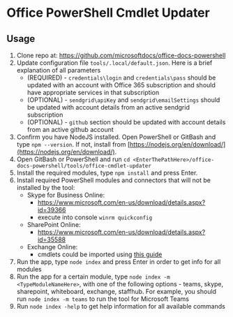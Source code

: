 # Office PowerShell Cmdlet Updater

## Usage
1. Clone repo at: https://github.com/microsoftdocs/office-docs-powershell
2. Update configuration file `tools/.local/default.json`. Here is a brief explanation of all parameters
   * (REQUIRED) - `credentials\login` and `credentials\pass` should be updated with an account with Office 365 subscription and should have appropriate services in that subscription
   * (OPTIONAL) - `sendgrid\apiKey` and `sendgrid\emailSettings` should be updated with account details from an active sendgrid subscription
   * (OPTIONAL) - `github` section should be updated with account details from an active github account
3. Confirm you have NodeJS installed.
    Open PowerShell or GitBash and type `npm --version`.
    If not, install from [https://nodejs.org/en/download/](https://nodejs.org/en/download/).
4. Open GitBash or PowerShell and run `cd <EnterThePathHere>/office-docs-powershell/tools/office-cmdlet-updater`
5. Install the required modules, type `npm install` and press Enter.
6. Install required PowerShell modules and connectors that will not be installed by the tool:
    - Skype for Business Online:
       - https://www.microsoft.com/en-us/download/details.aspx?id=39366
       - execute into console `winrm quickconfig`
    - SharePoint Online:
       - https://www.microsoft.com/en-us/download/details.aspx?id=35588
    - Exchange Online:
       - cmdlets could be imported using [this guide](https://docs.microsoft.com/en-us/powershell/exchange/exchange-online/connect-to-exchange-online-powershell/connect-to-exchange-online-powershell)
7. Run the app, type `node index` and press Enter in order to get info for all modules
8. Run the app for a certain module, type `node index -m <TypeModuleNameHere>`, with one of the following options - teams, skype, sharepoint, whiteboard, exchange, staffhub. For example, you should run `node index -m teams` to run the tool for Microsoft Teams
9. Run `node index -help` to get help information for all available commands
